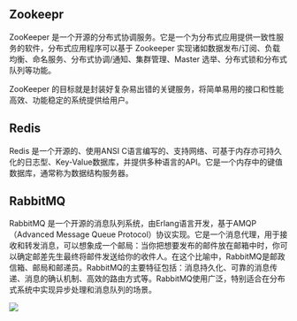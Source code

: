 

## Zookeepr

ZooKeeper 是一个开源的分布式协调服务。它是一个为分布式应用提供一致性服务的软件，分布式应用程序可以基于 Zookeeper 实现诸如数据发布/订阅、负载均衡、命名服务、分布式协调/通知、集群管理、Master 选举、分布式锁和分布式队列等功能。

ZooKeeper 的目标就是封装好复杂易出错的关键服务，将简单易用的接口和性能高效、功能稳定的系统提供给用户。



## Redis

Redis 是一个开源的、使用ANSI C语言编写的、支持网络、可基于内存亦可持久化的日志型、Key-Value数据库，并提供多种语言的API。它是一个内存中的键值数据库，通常称为数据结构服务器。



## RabbitMQ

RabbitMQ 是一个开源的消息队列系统，由Erlang语言开发，基于AMQP（Advanced Message Queue Protocol）协议实现。它是一个消息代理，用于接收和转发消息，可以想象成一个邮局：当你把想要发布的邮件放在邮箱中时，你可以确定邮差先生最终将邮件发送给你的收件人。在这个比喻中，RabbitMQ是邮政信箱、邮局和邮递员。RabbitMQ的主要特征包括：消息持久化、可靠的消息传递、消息的确认机制、高效的路由方式等。RabbitMQ使用广泛，特别适合在分布式系统中实现异步处理和消息队列的场景。

![](https://act-upload.mihoyo.com/sr-wiki/2024/01/16/279865110/671174c0e64ff4ee3f786270cba80cfe_337518527838341931.png)